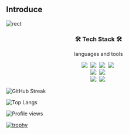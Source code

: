## Introduce <a id="rect">
![rect](https://capsule-render.vercel.app/api?type=rect&color=gradient&text=%20%20Hello,World🐶%20%20&fontAlign=30&fontSize=30&textBg=true&desc=I'M%20%HyunSeok%20Seo%20%20%&descAlign=60&descAlignY=50)

<h3 align="center">🛠️ Tech Stack 🛠️</h3>
<p align="center">languages and tools</p>

<p align = "center">
  <img src="https://img.shields.io/badge/HTML-E34F26?style=flat-square&logo=HTML5&logoColor=white"/></a>&nbsp 
  <img src="https://img.shields.io/badge/CSS-1572B6?style=flat-square&logo=CSS3&logoColor=white"/></a>&nbsp 
  <img src="https://img.shields.io/badge/JavaScript-F7DF1E?style=flat-square&logo=JavaScript&logoColor=black"/></a>&nbsp
  <img src="https://img.shields.io/badge/React-61DAFB?style=flat-square&logo=react&logoColor=black"/></a>&nbsp 
<br>
  <img src="https://img.shields.io/badge/Java-006D5C?style=flat-square&logo=Java&logoColor=white"/></a>&nbsp
  <img src="https://img.shields.io/badge/Spring-green?style=flat-square&logo=spring&logoColor=white"/></a>&nbsp  
<br>  
  <img src="https://img.shields.io/badge/MySQL-4479A1?style=flat-square&logo=MySQL&logoColor=white"/></a>&nbsp 
  <img src="https://img.shields.io/badge/Oracle-F80000?style=flat-square&logo=Oracle&logoColor=white"/></a>&nbsp 

![GitHub Streak](https://streak-stats.demolab.com/?user=aodhzld45&theme=dark&hide_border=true)

![Top Langs](https://github-readme-stats.vercel.app/api/top-langs/?username=aodhzld45&layout=compact&theme=dark&hide_border=true)

![Profile views](https://komarev.com/ghpvc/?username=aodhzld45&color=blue&style=flat-square)

[![trophy](https://github-profile-trophy.vercel.app/?username=aodhzld45&theme=onedark)](https://github.com/ryo-ma/github-profile-trophy)


